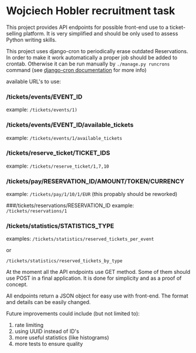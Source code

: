 # Wojciech Hobler recruitment task

This project provides API endpoints for possible front-end use to a ticket-selling platform. 
It is very simplified and should be only used to assess Python writing skills.

This project uses django-cron to periodically erase outdated Reservations.
In order to make it work automatically a proper job should be added to crontab.
Otherwise it can be run manually by `./manage.py runcrons` command
(see [django-cron documentation](https://django-cron.readthedocs.io/en/latest/installation.html) for more info)

available URL's to use:
### /tickets/events/EVENT_ID
example: `/tickets/events/1)`


### /tickets/events/EVENT_ID/available_tickets
example: `/tickets/events/1/available_tickets`


### /tickets/reserve_ticket/TICKET_IDS
example: `/tickets/reserve_ticket/1,7,10`


### /tickets/pay/RESERVATION_ID/AMOUNT/TOKEN/CURRENCY
example: `/tickets/pay/1/10/1/EUR`
(this propably should be reworked)


###/tickets/reservations/RESERVATION_ID
example: `/tickets/reservations/1`


### /tickets/statistics/STATISTICS_TYPE
examples:
`/tickets/statistics/reserved_tickets_per_event`

or

`/tickets/statistics/reserved_tickets_by_type`


At the moment all the API endpoints use GET method. 
Some of them should use POST in a final application.
It is done for simplicity and as a proof of concept.

All endpoints return a JSON object for easy use with front-end.
The format and details can be easily changed.

Future improvements could include (but not limited to):

1. rate limiting
2. using UUID instead of ID's
3. more useful statistics (like histograms)
4. more tests to ensure quality